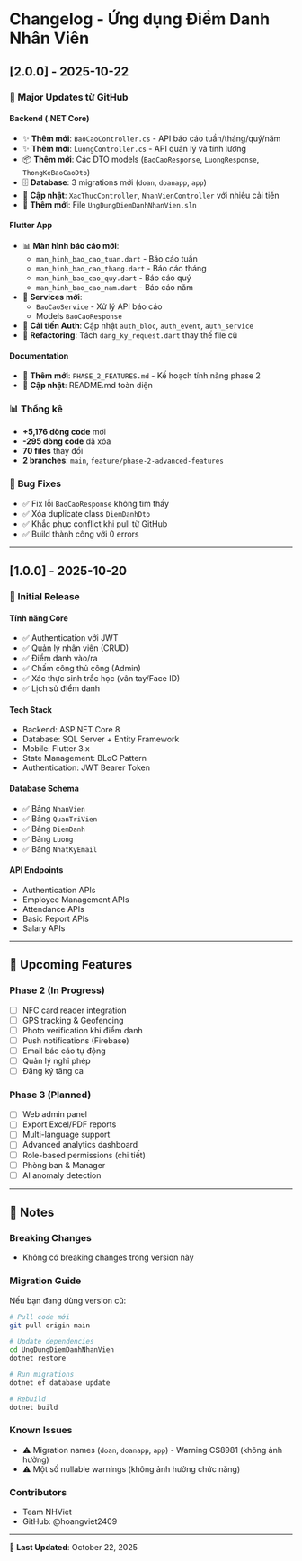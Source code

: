 # Changelog - Ứng dụng Điểm Danh Nhân Viên

## [2.0.0] - 2025-10-22

### 🎉 Major Updates từ GitHub

#### Backend (.NET Core)
- ✨ **Thêm mới**: `BaoCaoController.cs` - API báo cáo tuần/tháng/quý/năm
- ✨ **Thêm mới**: `LuongController.cs` - API quản lý và tính lương
- 📦 **Thêm mới**: Các DTO models (`BaoCaoResponse`, `LuongResponse`, `ThongKeBaoCaoDto`)
- 🗄️ **Database**: 3 migrations mới (`doan`, `doanapp`, `app`)
- 🔧 **Cập nhật**: `XacThucController`, `NhanVienController` với nhiều cải tiến
- 📁 **Thêm mới**: File `UngDungDiemDanhNhanVien.sln`

#### Flutter App
- 📊 **Màn hình báo cáo mới**:
  - `man_hinh_bao_cao_tuan.dart` - Báo cáo tuần
  - `man_hinh_bao_cao_thang.dart` - Báo cáo tháng
  - `man_hinh_bao_cao_quy.dart` - Báo cáo quý
  - `man_hinh_bao_cao_nam.dart` - Báo cáo năm
- 🎯 **Services mới**: 
  - `BaoCaoService` - Xử lý API báo cáo
  - Models `BaoCaoResponse`
- 🔐 **Cải tiến Auth**: Cập nhật `auth_bloc`, `auth_event`, `auth_service`
- 🔧 **Refactoring**: Tách `dang_ky_request.dart` thay thế file cũ

#### Documentation
- 📖 **Thêm mới**: `PHASE_2_FEATURES.md` - Kế hoạch tính năng phase 2
- 📝 **Cập nhật**: README.md toàn diện

### 📊 Thống kê
- **+5,176 dòng code** mới
- **-295 dòng code** đã xóa
- **70 files** thay đổi
- **2 branches**: `main`, `feature/phase-2-advanced-features`

### 🐛 Bug Fixes
- ✅ Fix lỗi `BaoCaoResponse` không tìm thấy
- ✅ Xóa duplicate class `DiemDanhDto`
- ✅ Khắc phục conflict khi pull từ GitHub
- ✅ Build thành công với 0 errors

---

## [1.0.0] - 2025-10-20

### 🎯 Initial Release

#### Tính năng Core
- ✅ Authentication với JWT
- ✅ Quản lý nhân viên (CRUD)
- ✅ Điểm danh vào/ra
- ✅ Chấm công thủ công (Admin)
- ✅ Xác thực sinh trắc học (vân tay/Face ID)
- ✅ Lịch sử điểm danh

#### Tech Stack
- Backend: ASP.NET Core 8
- Database: SQL Server + Entity Framework
- Mobile: Flutter 3.x
- State Management: BLoC Pattern
- Authentication: JWT Bearer Token

#### Database Schema
- ✅ Bảng `NhanVien`
- ✅ Bảng `QuanTriVien`
- ✅ Bảng `DiemDanh`
- ✅ Bảng `Luong`
- ✅ Bảng `NhatKyEmail`

#### API Endpoints
- Authentication APIs
- Employee Management APIs
- Attendance APIs
- Basic Report APIs
- Salary APIs

---

## 🚀 Upcoming Features

### Phase 2 (In Progress)
- [ ] NFC card reader integration
- [ ] GPS tracking & Geofencing
- [ ] Photo verification khi điểm danh
- [ ] Push notifications (Firebase)
- [ ] Email báo cáo tự động
- [ ] Quản lý nghỉ phép
- [ ] Đăng ký tăng ca

### Phase 3 (Planned)
- [ ] Web admin panel
- [ ] Export Excel/PDF reports
- [ ] Multi-language support
- [ ] Advanced analytics dashboard
- [ ] Role-based permissions (chi tiết)
- [ ] Phòng ban & Manager
- [ ] AI anomaly detection

---

## 📝 Notes

### Breaking Changes
- Không có breaking changes trong version này

### Migration Guide
Nếu bạn đang dùng version cũ:
```bash
# Pull code mới
git pull origin main

# Update dependencies
cd UngDungDiemDanhNhanVien
dotnet restore

# Run migrations
dotnet ef database update

# Rebuild
dotnet build
```

### Known Issues
- ⚠️ Migration names (`doan`, `doanapp`, `app`) - Warning CS8981 (không ảnh hưởng)
- ⚠️ Một số nullable warnings (không ảnh hưởng chức năng)

### Contributors
- Team NHViet
- GitHub: @hoangviet2409

---

**📅 Last Updated**: October 22, 2025


